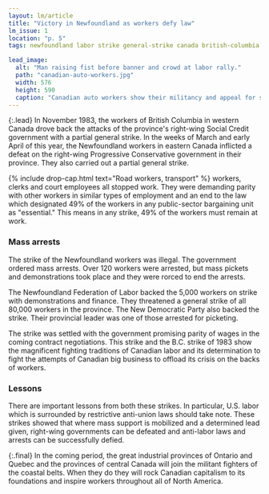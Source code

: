 ```yaml
---
layout: lm/article
title: "Victory in Newfoundland as workers defy law"
lm_issue: 1
location: "p. 5"
tags: newfoundland labor strike general-strike canada british-columbia progressive-conservative-party internationalism police ndp protest social-credit-party anti-union-laws

lead_image:
  alt: "Man raising fist before banner and crowd at labor rally."
  path: "canadian-auto-workers.jpg"
  width: 576
  height: 590
  caption: "Canadian auto workers show their militancy and appeal for support from U.S. workers."
---
```


{:.lead}
In November 1983, the workers of British Columbia in western Canada drove back the attacks of
the province's right-wing Social Credit government with a partial general strike.
In the weeks of March and early April of this year, the Newfoundland workers in eastern Canada
inflicted a defeat on the right-wing Progressive Conservative government in their province.
They also carried out a partial general strike.

{% include drop-cap.html text="Road workers, transport" %}
workers, clerks and court employees all stopped work.
They were demanding parity with other workers in similar types of employment and an end to
the law which designated 49% of the workers in any public-sector bargaining unit as "essential."
This means in any strike, 49% of the workers must remain at work.

### Mass arrests

The strike of the Newfoundland workers was illegal. The government ordered mass arrests.
Over 120 workers were arrested, but mass pickets and demonstrations took place and they were rorced to end the arrests.

The Newfoundland Federation of Labor backed the 5,000 workers on strike with demonstrations and finance.
They threatened a general strike of all 80,000 workers in the province.
The New Democratic Party also backed the strike.
Their provincial leader was one of those arrested for picketing.

The strike was settled with the government promising parity of wages in the coming contract negotiations.
This strike and the B.C. strike of 1983 show the magnificent fighting traditions of Canadian labor
and its determination to fight the attempts of Canadian big business to offload its crisis on the backs of workers.

### Lessons

There are important lessons from both these strikes.
In particular, U.S. labor which is surrounded by restrictive anti-union laws should take note.
These strikes showed that where mass
support is mobilized and a determined lead given,
right-wing governments can be defeated and
anti-labor laws and arrests can
be successfully defied.

{:.final}
In the coming period, the great
industrial provinces of Ontario
and Quebec and the provinces of
central Canada will join the militant
fighters of the coastal belts.
When they do they will rock
Canadian capitalism to its foundations
and inspire workers
throughout all of North America.